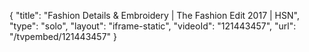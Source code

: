 {
    "title": "Fashion Details & Embroidery | The Fashion Edit 2017 | HSN",
    "type": "solo",
    "layout": "iframe-static",
    "videoId": "121443457",
    "url": "\/tvpembed\/121443457"
}